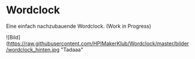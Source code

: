 # Wordclock
Eine einfach nachzubauende Wordclock.
(Work in Progress)

![Bild](https://raw.githubusercontent.com/HPIMakerKlub/Wordclock/master/bilder/wordclock_hinten.jpg "Tadaaa"
